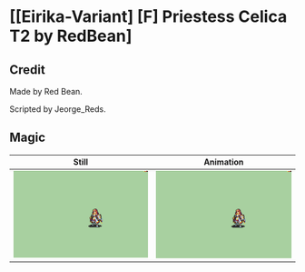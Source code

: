 # [\[Eirika-Variant\] \[F\] Priestess Celica T2 by RedBean]

## Credit

Made by Red Bean.

Scripted by Jeorge_Reds.
	
## Magic

| Still | Animation |
| :---: | :-------: |
| ![Magic still](./Magic_000.png) | ![Magic animation](./Magic.gif) |
